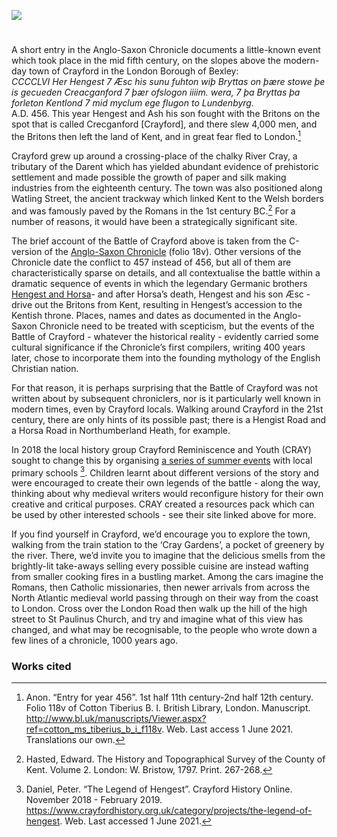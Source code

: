 <a href="https://beta.kent-maps.online"><img src="https://beta.kent-maps.online/juncture/ve-button.png"></a>
<param ve-config title="The Battle of Crayford" author="Francesca Allfrey and Beth Whalley" layout="vtl" banner="https://upload.wikimedia.org/wikipedia/commons/9/94/Replica_Viking_ship_%22Hugin%22_-_geograph.org.uk_-_41852.jpg" attribution="Ron Strutt / Replica Viking ship "Hugin">

<param ve-entity eid="Q207208" aliases="Bexley">
<param ve-entity eid="Q146676" aliases="Crayford">
<param ve-entity eid="Q146288" aliases="Northumberland Heath">

#

A short entry in the Anglo-Saxon Chronicle documents a little-known event which took place in the mid fifth century, on the slopes above the modern-day town of Crayford in the London Borough of Bexley:   
_CCCCLVI Her Hengest 7 Æsc his sunu fuhton wiþ Bryttas on þære stowe þe is gecueden Creacganford 7 þær ofslogon iiiim. wera, 7 þa Bryttas þa forleton Kentlond 7 mid myclum ege flugon to Lundenbyrg._   
A.D. 456. This year Hengest and Ash his son fought with the Britons on the spot that is called Crecganford [Crayford], and there slew 4,000 men, and the Britons then left the land of Kent, and in great fear fled to London.[^ref1]
<param ve-image url="https://upload.wikimedia.org/wikipedia/commons/1/12/Crayford_Way%2C_Crayford_-_geograph.org.uk_-_1051645.jpg" label="Crayford Way, Crayford" attribution="David Kemp">

Crayford grew up around a crossing-place of the chalky River Cray, a tributary of the Darent which has yielded abundant evidence of prehistoric settlement and made possible the growth of paper and silk making industries from the eighteenth century. The town was also positioned along Watling Street, the ancient trackway which linked Kent to the Welsh borders and was famously paved by the Romans in the 1st century BC.[^ref2] For a number of reasons, it would have been a strategically significant site. 
<param ve-image url="https://upload.wikimedia.org/wikipedia/commons/b/bb/River_Cray_at_Crayford%2C_Kent_-_geograph.org.uk_-_137404.jpg" label="River Cray at Crayford, Kent" attribution="Dr Neil Clifton">

The brief account of the Battle of Crayford above is taken from the C-version of the [Anglo-Saxon Chronicle](http://www.bl.uk/manuscripts/FullDisplay.aspx?ref=Cotton_MS_Tiberius_B_I) (folio 18v). Other versions of the Chronicle date the conflict to 457 instead of 456, but all of them are characteristically sparse on details, and all contextualise the battle within a dramatic sequence of events in which the legendary Germanic brothers [Hengest and Horsa](/medieval/hengestandhorsa)- and after Horsa’s death, Hengest and his son Æsc - drive out the Britons from Kent, resulting in Hengest’s accession to the Kentish throne. Places, names and dates as documented in the Anglo-Saxon Chronicle need to be treated with scepticism, but the events of the Battle of Crayford - whatever the historical reality - evidently carried some cultural significance if the Chronicle’s first compilers, writing 400 years later, chose to incorporate them into the founding mythology of the English Christian nation.
<param ve-image url="https://upload.wikimedia.org/wikipedia/commons/c/cd/BL_Cotton_Tiberius_B_I_f._118r.png" label="BL Cotton Tiberius B I f. 118r" attribution="unknown chronicler, Public domain, via Wikimedia Commons">

For that reason, it is perhaps surprising that the Battle of Crayford was not written about by subsequent chroniclers, nor is it particularly well known in modern times, even by Crayford locals. Walking around Crayford in the 21st century, there are only hints of its possible past; there is a Hengist Road and a Horsa Road in Northumberland Heath, for example. 
<param ve-map center="Q146288" zoom="15">

In 2018 the local history group Crayford Reminiscence and Youth (CRAY) sought to change this by organising [a series of summer events](https://www.crayfordhistory.org.uk/category/projects/the-legend-of-hengest) with local primary schools [^ref3]. Children learnt about different versions of the story and were encouraged to create their own legends of the battle - along the way, thinking about why medieval writers would reconfigure history for their own creative and critical purposes. CRAY created a resources pack which can be used by other interested schools - see their site linked above for more.
<param ve-image url="https://stor.artstor.org/stor/c7b05a8c-84a8-41d0-ace6-65117ba54e49" label="The authors who worked on the CRAY project">

If you find yourself in Crayford, we’d encourage you to explore the town, walking from the train station to the ‘Cray Gardens’, a pocket of greenery by the river. There, we’d invite you to imagine that the delicious smells from the brightly-lit take-aways selling every possible cuisine are instead wafting from smaller cooking fires in a bustling market. Among the cars imagine the Romans, then Catholic missionaries, then newer arrivals from across the North Atlantic medieval world passing through on their way from the coast to London. Cross over the London Road then walk up the hill of the high street to St Paulinus Church, and try and imagine what of this view has changed, and what may be recognisable, to the people who wrote down a few lines of a chronicle, 1000 years ago.
<param ve-image url="https://upload.wikimedia.org/wikipedia/commons/d/d2/St_Paulinus%27_Church%2C_Crayford_in_Landscape_Context.jpg" label="St Paulinus Church, Crayford" attribution="Ethan Doyle White, CC BY-SA 4.0, via Wikimedia Commons">


### Works cited

[^ref1]: Anon. “Entry for year 456”. 1st half 11th century-2nd half 12th century. Folio 118v of Cotton Tiberius B. I. British Library, London. Manuscript.   http://www.bl.uk/manuscripts/Viewer.aspx?ref=cotton_ms_tiberius_b_i_f118v. Web. Last access 1 June 2021. Translations our own.   
[^ref2]: Hasted, Edward. The History and Topographical Survey of the County of Kent. Volume 2. London: W. Bristow, 1797. Print. 267-268.   
[^ref3]: Daniel, Peter. “The Legend of Hengest”. Crayford History Online. November 2018 - February 2019. https://www.crayfordhistory.org.uk/category/projects/the-legend-of-hengest. Web. Last accessed 1 June 2021.   


